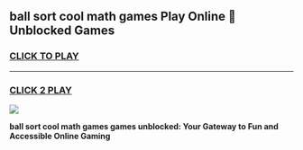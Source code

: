 
## ball sort cool math games Play Online 👋 Unblocked Games
<h3>
<a href="https://news.freeplayer.one?title=ball_sort_cool_math_games&ref=17CMG">CLICK TO PLAY</a></h3>
<hr>

<h3>
<a href="https://news.freeplayer.one?title=ball_sort_cool_math_games&ref=17CMG">CLICK 2 PLAY</a>
  
</h3>

<a href="https://news.freeplayer.one?title=ball_sort_cool_math_games&ref=17CMG/"><img src="https://clearcache.store/games.png"></a>


**ball sort cool math games games unblocked: Your Gateway to Fun and Accessible Online Gaming**
